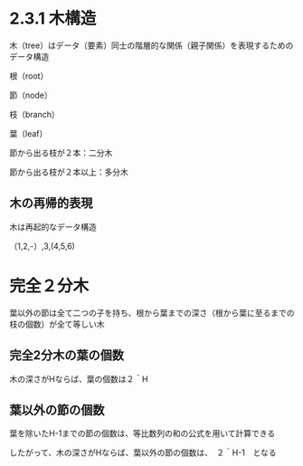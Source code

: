 # 2.3.1 木構造
木（tree）はデータ（要素）同士の階層的な関係（親子関係）を表現するためのデータ構造

根（root）

節（node）

枝（branch）

葉（leaf）

節から出る枝が２本：二分木

節から出る枝が２本以上：多分木

## 木の再帰的表現
木は再起的なデータ構造

（1,2,-）,3,(4,5,6)

# 完全２分木
葉以外の節は全て二つの子を持ち、根から葉までの深さ（根から葉に至るまでの枝の個数）が全て等しい木

## 完全2分木の葉の個数
木の深さがHならば、葉の個数は２＾H

## 葉以外の節の個数
葉を除いたH-1までの節の個数は、等比数列の和の公式を用いて計算できる

したがって、木の深さがHならば、葉以外の節の個数は、　２＾H-1　となる

